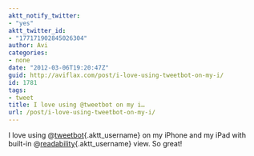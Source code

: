 ```yaml
---
aktt_notify_twitter:
- "yes"
aktt_twitter_id:
- "177171902845026304"
author: Avi
categories:
- none
date: "2012-03-06T19:20:47Z"
guid: http://aviflax.com/post/i-love-using-tweetbot-on-my-i/
id: 1781
tags:
- tweet
title: I love using @tweetbot on my i…
url: /post/i-love-using-tweetbot-on-my-i/
---
```

I love using @[tweetbot](http://twitter.com/tweetbot){.aktt_username} on my iPhone and my iPad with built-in @[readability](http://twitter.com/readability){.aktt_username} view. So great!